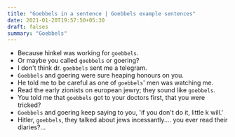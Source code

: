 ```yaml
---
title: "Goebbels in a sentence | Goebbels example sentences"
date: 2021-01-20T19:57:50+05:30
draft: falses
summary: "Goebbels"
---
```

- Because hinkel was working for `goebbels`.
- Or maybe you called `goebbels` or goering?
- I don't think dr. `goebbels` sent me a telegram.
- `Goebbels` and goering were sure heaping honours on you.
- He told me to be careful as one of `goebbels`' men was watching me.
- Read the early zionists on european jewry; they sound like `goebbels`.
- You told me that `goebbels` got to your doctors first, that you were tricked?
- `Goebbels` and goering keep saying to you, 'if you don't do it, little k will.'
- Hitler, `goebbels`, they talked about jews incessantly.... you ever read their diaries?...
                 
